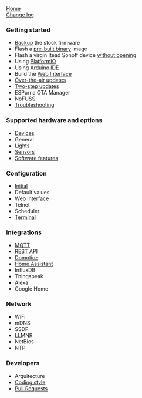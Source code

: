 [Home](Home)  
[Change log](https://github.com/xoseperez/espurna/blob/master/CHANGELOG.md)

### Getting started
* [Backup](Backup) the stock firmware
* Flash a [pre-built binary](Binaries) image
* Flash a virgin Itead Sonoff device [without opening](OTA-flashing-of-virgin-Itead-Sonoff-devices)
* Using [PlatformIO](PlatformIO)
* Using [Arduino IDE](ArduinoIDE)
* Build the [Web Interface](WebInterface)
* [Over-the-air updates](OTA)
* [Two-step updates](TwoStepUpdates)
* ESPurna OTA Manager
* NoFUSS
* [Troubleshooting](Troubleshooting)

### Supported hardware and options
* [Devices](Hardware)
* General
* Lights
* [Sensors](Sensors)
* [Software features](Software-features)

### Configuration
* [Initial](Configuration)
* Default values
* Web interface
* Telnet
* Scheduler
* [Terminal](Terminal)

### Integrations
* [MQTT](MQTT)
* [REST API](RESTAPI)
* [Domoticz](Domoticz)
* [Home Assistant](HomeAssistant)
* InfluxDB
* Thingspeak
* Alexa
* Google Home

### Network
* WiFi
* mDNS
* SSDP
* LLMNR
* NetBios
* NTP

### Developers
* Arquitecture
* [Coding style](CodingStyle)
* [Pull Requests](PullRequests)
